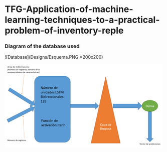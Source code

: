 # TFG-Application-of-machine-learning-techniques-to-a-practical-problem-of-inventory-reple
### Diagram of the database used
![Database](Designs/Esquema.PNG =200x200)




![Database](Designs/LSTM&#32;esquema.PNG)
